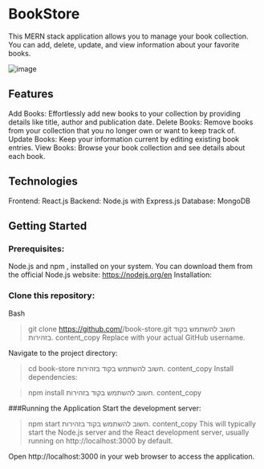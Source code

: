 
# BookStore

This MERN stack application allows you to manage your book collection. You can add, delete, update, and view information about your favorite books.

![image](https://github.com/shakedshoshan/bookStore/assets/121875226/89ad948f-f54f-4ed7-9feb-67fc301d2a31)

## Features
Add Books: Effortlessly add new books to your collection by providing details like title, author and publication date.
Delete Books: Remove books from your collection that you no longer own or want to keep track of.
Update Books: Keep your information current by editing existing book entries.
View Books: Browse your book collection and see details about each book.

## Technologies
Frontend: React.js
Backend: Node.js with Express.js
Database: MongoDB


## Getting Started
### Prerequisites:

Node.js and npm , installed on your system. You can download them from the official Node.js website: https://nodejs.org/en
Installation:

### Clone this repository:

Bash
> git clone https://github.com/<your-username>/book-store.git
חשוב להשתמש בקוד בזהירות.
content_copy
> Replace <your-username> with your actual GitHub username.

Navigate to the project directory:

> cd book-store
חשוב להשתמש בקוד בזהירות.
content_copy
Install dependencies:

> npm install
חשוב להשתמש בקוד בזהירות.
content_copy

###Running the Application
Start the development server:

> npm start
חשוב להשתמש בקוד בזהירות.
content_copy
This will typically start the Node.js server and the React development server, usually running on http://localhost:3000 by default.

Open http://localhost:3000 in your web browser to access the application.
